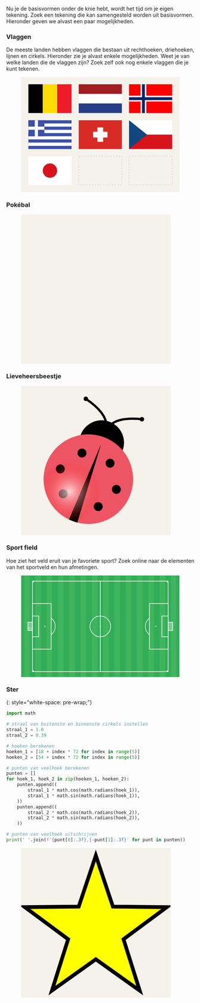Nu je de basisvormen onder de knie hebt, wordt het tijd om je eigen tekening. Zoek een tekening die kan samengesteld worden uit basisvormen. Hieronder geven we alvast een paar mogelijkheden.

### Vlaggen

De meeste landen hebben vlaggen die bestaan uit rechthoeken, driehoeken, lijnen en cirkels. Hieronder zie je alvast enkele mogelijkheden. Weet je van welke landen die de vlaggen zijn? Zoek zelf ook nog enkele vlaggen die je kunt tekenen.

<figure>
<svg id="vlaggen" width="550px" height="400px" viewBox="0 0 1100 800">

  <rect x="0" y="0" width="1100" height="800" fill="#F5F1EB" />

  <g id="belgium" transform="translate(50,50)" >
    <rect x="0" y="0" width="100" height="200" fill="black" />
    <rect x="100" y="0" width="100" height="200" fill="#fedd02" />
    <rect x="200" y="0" width="100" height="200" fill="#ee1b2a" />
  </g>

  <g id="netherlands" transform="translate(400,50)" >
    <rect x="0" y="0" width="300" height="200" fill="white" />
    <rect x="0" y="0" width="300" height="66.66" fill="#a21d22" />
    <rect x="0" y="133.333" width="300" height="66.66" fill="#263e86" />
  </g>

  <g id="norway" transform="translate(750,50)" >
    <rect x="0" y="0" width="300" height="200" fill="#fe0000" />
    <line x1="0" y1="100" x2="300" y2="100" stroke="white" stroke-width="40"/>
    <line x1="100" y1="0" x2="100" y2="200" stroke="white" stroke-width="40"/>
    <line x1="0" y1="100" x2="300" y2="100" stroke="#042568" stroke-width="20"/>
    <line x1="100" y1="0" x2="100" y2="200" stroke="#042568" stroke-width="20"/>
  </g>

  <g id="greece" transform="translate(50,300)" >
    <rect x="0" y="0" width="300" height="200" fill="#3b50a9" />
    <line x1="150" y1="0" x2="150" y2="200" stroke="white" stroke-width="300" stroke-dasharray="22.222 22.222" stroke-dashoffset="22.22" />
    <rect x="0" y="0" width="111.111" height="111.111" fill="#3b50a9" />
    <line x1="0" y1="55.555" x2="111.111" y2="55.555" stroke="white" stroke-width="22.222" />
    <line x1="55.555" y1="0" x2="55.555" y2="112.111" stroke="white" stroke-width="22.222" />
  </g>

  <g id="switzerland" transform="translate(400,300)" >
    <rect x="0" y="0" width="300" height="200" fill="#d82b25" />
    <line x1="100" y1="100" x2="200" y2="100" stroke="white" stroke-width="40"/>
    <line x1="150" y1="50" x2="150" y2="150" stroke="white" stroke-width="40" />
  </g>

  <g id="czechia" transform="translate(750,300)" >
    <rect x="0" y="0" width="300" height="100" fill="white" />
    <rect x="0" y="100" width="300" height="100" fill="#d7141b" />
    <polygon points="0,0, 125,100, 0,200" stroke="none" fill="#11467f" />
  </g>

  <g id="japan" transform="translate(50,550)" >
    <rect x="0" y="0" width="300" height="200" fill="white" />
    <circle cx="150" cy="100" r="50" fill="#d7141b" stroke="none" />
  </g>

  <g id="xxx" transform="translate(400,550)" >
    <rect x="0" y="0" width="300" height="200" fill="none" stroke="black" stroke-width="0.5" stroke-dasharray="10,10" />
  </g>

  <g id="yyy" transform="translate(750,550)" >
    <rect x="0" y="0" width="300" height="200" fill="none" stroke="black" stroke-width="0.5" stroke-dasharray="10,10" />
  </g>

</svg>
</figure>

### Pokébal

<figure>
<svg id="pokemon" xmlns="http://www.w3.org/2000/svg" version="1.1" width="400px" height="400px" viewBox="-100 -100 200 200">

  <defs>
    <radialGradient id="licht" cx="0.25" cy="0.20" r="0.35">
      <stop offset="0%" stop-color="rgb(255,255,255,0.75)" />
      <stop offset="100%" stop-color="rgb(255,0,0,0.0)" />
    </radialGradient>
    <radialGradient id="donker" cx="0.25" cy="0.25" r="1">
      <stop offset="0%" stop-color="white" />
      <stop offset="50%" stop-color="white" />
      <stop offset="100%" stop-color="#d6d6d6" />
    </radialGradient>
  </defs>

  <style>
    #pokemon .rooster {
      display: none;
    }
    #pokemon .rooster path {
      fill: none;
      stroke: royalblue;
      stroke-width: 600;
    }
  </style>

  <rect x="-100" y="-100" width="200" height="200" fill="#F5F1EB" />

  <g class="rooster">
    <path d="M-90,0 L180,0" stroke-dasharray="0.2,9.6,0.2,0"></path>
    <path d="M0,-90 L0,180" stroke-dasharray="0.2,9.6,0.2,0"></path>
    <path d="M-90,0 L180,0" stroke-dasharray="1,98,1,0"></path>
    <path d="M0,-90 L0,180" stroke-dasharray="1,98,1,0"></path>
  </g>

  <path stroke="none" fill="rgb(255,0,0,0.6)" d="
    M -90,0
    L 90,0
    A 90,90,0,0,0,-90,0"
  />
  <path stroke="none" fill="url(#donker)" d="
    M -90,0
    L 90,0
    A 90,90,0,0,1,-90,0"
  />

  <line x1="-90" y1="0" x2="90" y2="0" stroke="black" stroke-width="6" />
  <circle cx="0" cy="0" r="30" fill="white" stroke="black" stroke-width="6" />
  <circle cx="0" cy="0" r="20" fill="white" stroke="black" stroke-width="6" />
  <circle cx="0" cy="0" r="90" fill="url(#licht)"/>
  <circle cx="0" cy="0" r="90" fill="none" stroke="black" stroke-width="6" />

</svg>
</figure>

### Lieveheersbeestje

<figure>
<svg id="ladybug" xmlns="http://www.w3.org/2000/svg" version="1.1" width="400px" height="400px" viewBox="-100 -100 200 200">

  <defs>
    <clipPath id="lichaam-contour">
      <circle cx="0" cy="40" r="60" />
    </clipPath>
    <radialGradient id="ladybug-light" cx="0.35" cy="0.70" r="0.35">
      <stop offset="0%" stop-color="rgb(255,255,255,0.75)" />
      <stop offset="100%" stop-color="rgb(255,0,0,0.0)" />
    </radialGradient>
  </defs>

  <rect x="-100" y="-100" width="200" height="200" fill="#F5F1EB" />

  <g transform="translate(-10,-15)">
  <g transform="rotate(20,0,40)">
  <circle class="hoofd" cx="0" cy="-12" r="30" fill="black" />
  <circle class="lichaam" cx="0" cy="40" r="60" fill="#ee5564" />
  <polygon fill="black" points="0,-10 6,100 -6,100" clip-path="url(#lichaam-contour)" />
  <circle cx="-20" cy="10" r="6" fill="black" />
  <circle cx="20" cy="10" r="6" fill="black" />
  <circle cx="-40" cy="40" r="6" fill="black" />
  <circle cx="40" cy="40" r="6" fill="black" />
  <circle cx="-25" cy="70" r="6" fill="black" />
  <circle cx="25" cy="70" r="6" fill="black" />
  <circle cx="-40" cy="-60" r="3" fill="black" />
  <circle cx="40" cy="-60" r="3" fill="black" />

  <path stroke="black" stroke-width="3" d="M0,-27 Q0,-50,-40,-60" fill="none" />
  <path stroke="black" stroke-width="3" d="M0,-27 Q0,-50,40,-60" fill="none" />
  <circle cx="0" cy="40" r="60" fill="url(#ladybug-light)"/>
  </g>
  </g>

</svg>
</figure>

### Sport field

Hoe ziet het veld eruit van je favoriete sport? Zoek online naar de elementen van het sportveld en hun afmetingen.

<figure>
<svg id="soccer" xmlns="http://www.w3.org/2000/svg" width="560px" version="1.1" height="360px" viewBox="-70 -45 140 90">

  <style>
    #soccer .chalk {
      fill: none;
      stroke: white;
      stroke-width: 0.5;
    }
  </style>

  <defs>
    <clipPath id="speelveld">
      <rect x="-43.5" y="-10" width="10" height="20"  />
    </clipPath>
    <g id="half">
      <rect class="chalk" x="-60" y="-20.16" width="16.5" height="40.32" />
      <rect class="chalk" x="-60" y="-9.16" width="5.5" height="18.32" />
      <circle cx="-49" cy="0" r=".5" fill="white" stroke="none" />
      <circle class="chalk" cx="-49" cy="0" r="9.15" fill="none" clip-path="url(#speelveld)" />
      <path class="chalk" d="M-60,39 A1,1,0,0,1,-59,40" />
      <path class="chalk" d="M-60,-39 A1,1,0,0,0,-59,-40" />
      <rect class="chalk" x="-64" y="-3.66" width="4" height="7.32" />
      <line x1="-64" y1="0" x2="-60" y2="0" fill="none" stroke="white" stroke-width="7.32" stroke-dasharray="0.1 0.4" />
      <line x1="-62" y1="-3.66" x2="-62" y2="3.66" fill="none" stroke="white" stroke-width="4" stroke-dasharray="0.1 0.4" />
    </g>
  </defs>

  <rect x="-70" y="-50" width="140" height="100" fill="#3fb55d" stroke="none" />
  <line x1="-70" y1="0" x2="70" y2="0" stroke="#32ac57" stroke-width="100" stroke-dasharray="2.5 5 2.5 0" />

  <rect class="chalk" x="-60" y="-40" width="120" height="80" />
  <line class="chalk" x1="0" y1="-40" x2="0" y2="40" />
  <use href="#half" x="0" y="0" />
  <use href="#half" x="0" y="0" transform="scale(-1.0)" />

  <circle cx="0" cy="0" r=".5" fill="white" stroke="none" />
  <circle class="chalk" cx="0" cy="0" r="9.15" />

</svg>
</figure>

### Ster

{: style="white-space: pre-wrap;"}
```python
import math

# straal van buitenste en binnenste cirkels instellen
straal_1 = 1.0
straal_2 = 0.39

# hoeken berekenen
hoeken_1 = [18 + index * 72 for index in range(5)]
hoeken_2 = [54 + index * 72 for index in range(5)]

# punten van veelhoek berekenen
punten = []
for hoek_1, hoek_2 in zip(hoeken_1, hoeken_2):
    punten.append((
        straal_1 * math.cos(math.radians(hoek_1)),
        straal_1 * math.sin(math.radians(hoek_1)),
    ))
    punten.append((
        straal_2 * math.cos(math.radians(hoek_2)),
        straal_2 * math.sin(math.radians(hoek_2)),
    ))

# punten van veelhoek uitschrijven
print(' '.join(f'{punt[0]:.3f},{-punt[1]:.3f}' for punt in punten))
```

<figure>
<svg width="400px" height="400px" viewBox="-1 -1.1 2 2">
  <rect x="-1" y="-1.1" width="2" height="2" fill="#F5F1EB" />
  <polygon points="0.951,-0.309 0.229,-0.316 0.000,-1.000 -0.229,-0.316 -0.951,-0.309 -0.371,0.121 -0.588,0.809 -0.000,0.390 0.588,0.809 0.371,0.121" stroke="black" stroke-width="0.05" fill="yellow" />
</svg>
</figure>
